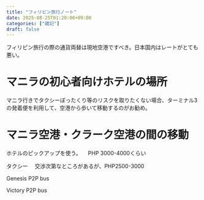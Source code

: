 ```yaml
---
title: "フィリピン旅行ノート"
date: 2025-08-25T01:20:00+09:00
categories: ["雑記"]
draft: false
---
```


フィリピン旅行の際の通貨両替は現地空港ですべき。日本国内はレートがとても悪い。

# マニラの初心者向けホテルの場所

マニラ行きでタクシーぼったくり等のリスクを取りたくない場合、ターミナル3の発着便を利用して、空港から歩いて移動するのがお勧め。

# マニラ空港・クラーク空港の間の移動

ホテルのピックアップを使う。
　PHP 3000-4000くらい

タクシー
　交渉次第なところがあるが、PHP2500-3000

Genesis P2P bus

Victory P2P bus

